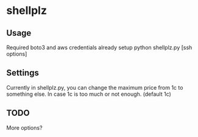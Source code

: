 # shellplz

## Usage
Required boto3 and aws credentials already setup
python shellplz.py [ssh options]

## Settings
Currently in shellplz.py, you can change the maximum price from 1c to something else. In case 1c is too much or not enough.
(default 1c)

## TODO
More options? 
